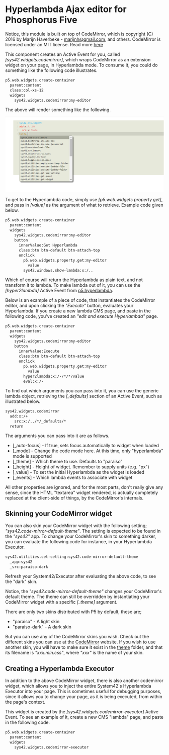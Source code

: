 Hyperlambda Ajax editor for Phosphorus Five
==========

Notice, this module is built on top of CodeMirror, which is copyright (C) 2016 by Marijn Haverbeke - marijnh@gmail.com, and others.
CodeMirror is licensed under an MIT license. Read more [here](https://codemirror.net)

This component creates an Active Event for you, called *[sys42.widgets.codemirror]*, which wraps CodeMirror as an extension widget on 
your page, in Hyperlambda mode. To consume it, you could do something like the following code illustrates.

```
p5.web.widgets.create-container
  parent:content
  class:col-xs-12
  widgets
    sys42.widgets.codemirror:my-editor
```

The above will render something like the following.

![alt tag](screenshots/codemirror-example-screenshot.png)

To get to the Hyperlambda code, simply use *[p5.web.widgets.property.get]*, and pass in *[value]* as the argument of what to retrieve.
Example code given below.

```
p5.web.widgets.create-container
  parent:content
  widgets
    sys42.widgets.codemirror:my-editor
    button
      innerValue:Get Hyperlambda
      class:btn btn-default btn-attach-top
      onclick
        p5.web.widgets.property.get:my-editor
          value
        sys42.windows.show-lambda:x:/..
```

Which of course will return the Hyperlambda as plain text, and not transform it to lambda. To make lambda out of it, you can use
the *[hyper2lambda]* Active Event from [p5.hyperlambda](/plugins/p5.hyperlambda/).

Below is an example of a piece of code, that instantiates the CodeMirror editor, and upon clicking the _"Execute"_ button, evaluates 
your Hyperlambda. If you create a new lambda CMS page, and paste in the following code, you've created an _"edit and execute Hyperlambda"_ page.

```
p5.web.widgets.create-container
  parent:content
  widgets
    sys42.widgets.codemirror:my-editor
    button
      innerValue:Execute
      class:btn btn-default btn-attach-top
      onclick
        p5.web.widgets.property.get:my-editor
          value
        hyper2lambda:x:/-/*/*?value
        eval:x:/-
```

To find out which arguments you can pass into it, you can use the generic lambda object, retrieving the *[_defaults]* section
of an Active Event, such as illustrated below.

```
sys42.widgets.codemirror
  add:x:/+
    src:x:/../*/_defaults/*
  return
```

The arguments you can pass into it are as follows.

* [_auto-focus] - If true, sets focus automatically to widget when loaded
* [_mode] - Change the code mode here. At this time, only "hyperlambda" mode is supported
* [_theme] - Which theme to use. Defaults to "paraiso"
* [_height] - Height of widget. Remember to supply units (e.g. "px")
* [_value] - To set the initial Hyperlambda as the widget is loaded
* [_events] - Which lambda events to associate with widget

All other properties are ignored, and for the most parts, don't really give any sense, since the HTML "textarea" widget rendered, is actually
completely replaced at the client-side of things, by the CodeMirror's internals.

## Skinning your CodeMirror widget

You can also skin your CodeMirror widget with the following setting; _"sys42.code-mirror-default-theme"_. The setting is expected to be found in 
the _"sys42"_ app. To change your CodeMirror's skin to something darker, you can evaluate the following code for instance, in your Hyperlambda Executor.

```
sys42.utilities.set-setting:sys42.code-mirror-default-theme
  _app:sys42
  _src:paraiso-dark
```

Refresh your System42/Executor after evaluating the above code, to see the "dark" skin.

Notice, the _"sys42.code-mirror-default-theme"_ changes your CodeMirror's default theme. The theme can still be overridden by instantiating your CodeMirror
widget with a specific *[_theme]* argument.

There are only two skins distributed with P5 by default, these are;

* "paraiso" - A light skin
* "paraiso-dark" - A dark skin

But you can use any of the CodeMirror skins you wish. Check out the different skins you can use at the [CodeMirror](https://codemirror.net/demo/theme.html) website.
If you wish to use another skin, you will have to make sure it exist in the [theme](media/theme/) folder, and that its filename 
is _"xxx.min.css"_, where _"xxx"_ is the name of your skin.

## Creating a Hyperlambda Executor

In addition to the above CodeMirror widget, there is also another codemirror widget, which allows you to inject the entire System42's 
Hyperlambda Executor into your page. This is sometimes useful for debugging purposes, since it allows you to change your page, as it 
is being executed, from within the page's context.

This widget is created by the *[sys42.widgets.codemirror-executor]* Active Event. To see an example of it, create a new CMS "lambda" page, 
and paste in the following code.

```
p5.web.widgets.create-container
  parent:content
  widgets
    sys42.widgets.codemirror-executor
```
